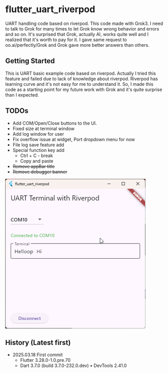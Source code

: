 # flutter_uart_riverpod

UART handling code based on riverpod.
This code made with Grok3.
I need to talk to Grok for many times to let Grok know wrong behavior and errors and so on.
It's surprised that Grok, actually AI, works quite well and I realized that it's worth to pay for it.
I gave same request to oo.ai/perfectly/Grok and Grok gave more better answers than others.

## Getting Started

This is UART basic example code based on riverpod.
Actually I tried this feature and failed due to lack of knowledge about riverpod.
Riverpod has learning curve and it's not easy for me to understand it.
So, I made this code as a starting point for my future work with Grok and it's quite surprise than I expected.

## TODOs

- Add COM/Open/Close buttons to the UI.
- Fixed size at terminal window
- Add log window for user
- Fix overflow issue at widget, Port dropdown menu for now
- File log save feature add
- Special function key add
  - Ctrl + C - break
  - Copy and paste
- ~~Remove appBar title~~
- ~~Remove debugger banner~~

![main 화면](main.png)


## History (Latest first)

- 2025.03.18 First commit
  - Flutter 3.28.0-1.0.pre.70
  - Dart 3.7.0 (build 3.7.0-232.0.dev) • DevTools 2.41.0
